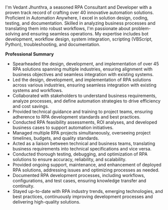 I'm Vedant Jhunthra, a seasoned RPA Consultant and Developer with a proven track record of crafting over 40 innovative automation solutions. Proficient in Automation Anywhere, I excel in solution design, coding, testing, and documentation. Skilled in analyzing business processes and translating them into robust workflows, I'm passionate about problem-solving and ensuring seamless operations. My expertise includes bot development, workflow design, system integration, scripting (VBScript, Python), troubleshooting, and documentation.

**Professional Summary**

- Spearheaded the design, development, and implementation of over 45 RPA solutions spanning multiple industries, ensuring alignment with business objectives and seamless integration with existing systems.
- Led the design, development, and implementation of RPA solutions across various industries, ensuring seamless integration with existing systems and workflows.
- Collaborated with stakeholders to understand business requirements, analyze processes, and define automation strategies to drive efficiency and cost savings.
- Provided technical guidance and training to project teams, ensuring adherence to RPA development standards and best practices.
- Conducted RPA feasibility assessments, ROI analyses, and developed business cases to support automation initiatives.
- Managed multiple RPA projects simultaneously, overseeing project timelines, budgets, and quality standards.
- Acted as a liaison between technical and business teams, translating business requirements into technical specifications and vice versa.
- Conducted thorough testing, debugging, and optimization of RPA solutions to ensure accuracy, reliability, and scalability.
- Provided ongoing support, maintenance, and enhancement of deployed RPA solutions, addressing issues and optimizing processes as needed.
- Documented RPA development processes, including workflows, configurations, and test cases, ensuring knowledge transfer and continuity.
- Stayed up-to-date with RPA industry trends, emerging technologies, and best practices, continuously improving development processes and delivering high-quality solutions.
